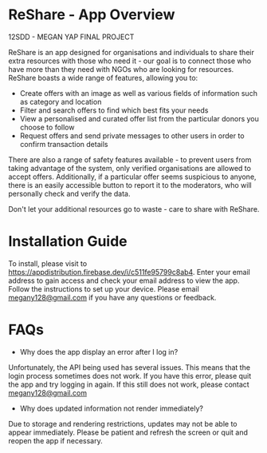 # ReShare - App Overview
12SDD - MEGAN YAP FINAL PROJECT

ReShare is an app designed for organisations and individuals to share their extra resources with those who need it - our goal is to connect those who have more than they need with NGOs who are looking for resources. ReShare boasts a wide range of features, allowing you to:
- Create offers with an image as well as various fields of information such as category and location
- Filter and search offers to find which best fits your needs
- View a personalised and curated offer list from the particular donors you choose to follow
- Request offers and send private messages to other users in order to confirm transaction details

There are also a range of safety features available - to prevent users from taking advantage of the system, only verified organisations are allowed to accept offers. Additionally, if a particular offer seems suspicious to anyone, there is an easily accessible button to report it to the moderators, who will personally check and verify the data.

Don't let your additional resources go to waste - care to share with ReShare.

# Installation Guide
To install, please visit to https://appdistribution.firebase.dev/i/c511fe95799c8ab4. Enter your email address to gain access and check your email address
to view the app. Follow the instructions to set up your device. Please email megany128@gmail.com if you have any questions or feedback.

# FAQs
- Why does the app display an error after I log in?

Unfortunately, the API being used has several issues. This means that the login process sometimes does not work. If you have this error,
please quit the app and try logging in again. If this still does not work, please contact megany128@gmail.com

- Why does updated information not render immediately?

Due to storage and rendering restrictions, updates may not be able to appear immediately. Please be patient and refresh the screen
or quit and reopen the app if necessary.
